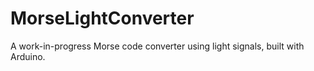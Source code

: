 # MorseLightConverter
A work-in-progress Morse code converter using light signals, built with Arduino.
